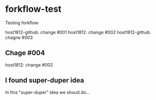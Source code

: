 # forkflow-test
Testing forkflow

host1812-github: change #001
host1812: change #002
host1812-github: chagne #003


## Chage #004

host1812: change #002


## I found super-duper idea

In this "super-duper" idea we shoud do...
